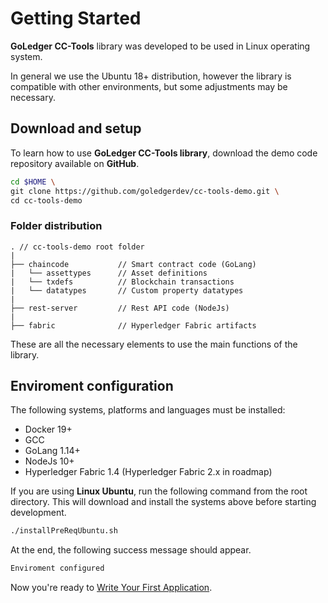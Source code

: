 # Getting Started



**GoLedger CC-Tools** library was developed to be used in Linux operating system.

In general we use the Ubuntu 18+ distribution, however the library is compatible with other environments, but some adjustments may be necessary.

## Download and setup 

To learn how to use **GoLedger CC-Tools library**, download the demo code repository available on **GitHub**.

```sh
cd $HOME \
git clone https://github.com/goledgerdev/cc-tools-demo.git \
cd cc-tools-demo
```

### Folder distribution

```
. // cc-tools-demo root folder 
|
├── chaincode           // Smart contract code (GoLang) 
|   └── assettypes      // Asset definitions 
|   └── txdefs          // Blockchain transactions 
|   └── datatypes       // Custom property datatypes 
|          
├── rest-server         // Rest API code (NodeJs) 
|
├── fabric              // Hyperledger Fabric artifacts 
```

These are all the necessary elements to use the main functions of the library.

## Enviroment configuration

The following systems, platforms and languages ​​must be installed:

- Docker 19+
- GCC
- GoLang 1.14+
- NodeJs 10+
- Hyperledger Fabric 1.4 (Hyperledger Fabric 2.x in roadmap)

If you are using **Linux Ubuntu**, run the following command from the root directory. This will download and install the systems above before starting development.

```sh
./installPreReqUbuntu.sh
```

At the end, the following success message should appear.

```sh
Enviroment configured
```

Now you're ready to [Write Your First Application](tutorials.md).